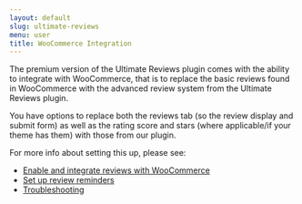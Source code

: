 ```yaml
---
layout: default
slug: ultimate-reviews
menu: user
title: WooCommerce Integration 
---
```

The premium version of the Ultimate Reviews plugin comes with the ability to integrate with WooCommerce, that is to replace the basic reviews found in WooCommerce with the advanced review system from the Ultimate Reviews plugin.

You have options to replace both the reviews tab (so the review display and submit form) as well as the rating score and stars (where applicable/if your theme has them) with those from our plugin.

For more info about setting this up, please see:

- [Enable and integrate reviews with WooCommerce](enable)
- [Set up review reminders](reminders)
- [Troubleshooting](faq)
